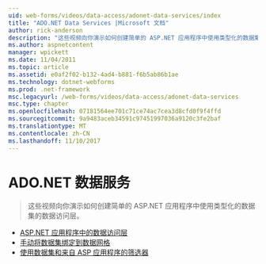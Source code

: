```yaml
---
uid: web-forms/videos/data-access/adonet-data-services/index
title: "ADO.NET Data Services |Microsoft 文档"
author: rick-anderson
description: "这些视频向你演示如何创建简单的 ASP.NET 应用程序中使用类型化的数据集的数据访问层。"
ms.author: aspnetcontent
manager: wpickett
ms.date: 11/04/2011
ms.topic: article
ms.assetid: e0af2f02-b132-4ad4-b881-f6b5ab86b1ae
ms.technology: dotnet-webforms
ms.prod: .net-framework
msc.legacyurl: /web-forms/videos/data-access/adonet-data-services
msc.type: chapter
ms.openlocfilehash: 07181564ee701c71ce74ac7cea3d8cfd0f9f4ffd
ms.sourcegitcommit: 9a9483aceb34591c97451997036a9120c3fe2baf
ms.translationtype: MT
ms.contentlocale: zh-CN
ms.lasthandoff: 11/10/2017
---
```

<a name="adonet-data-services"></a>ADO.NET 数据服务
====================
> 这些视频向你演示如何创建简单的 ASP.NET 应用程序中使用类型化的数据集的数据访问层。


- [ASP.NET 应用程序中的数据访问层](data-access-layers-in-aspnet-applications.md)
- [手动将数据集绑定到数据网格](how-to-manually-bind-a-dataset-to-a-datagrid.md)
- [使用数据集和来自 ASP 应用程序的筛选器](how-to-work-with-datasets-and-filters-from-an-asp-application.md)
